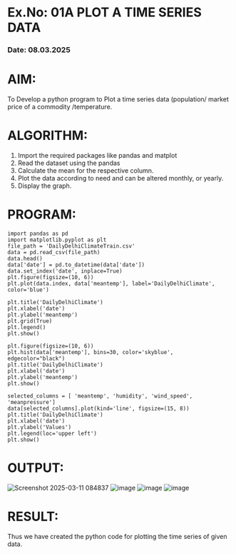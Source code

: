 # Ex.No: 01A PLOT A TIME SERIES DATA
###  Date: 08.03.2025

# AIM:
To Develop a python program to Plot a time series data (population/ market price of a commodity
/temperature.
# ALGORITHM:
1. Import the required packages like pandas and matplot
2. Read the dataset using the pandas
3. Calculate the mean for the respective column.
4. Plot the data according to need and can be altered monthly, or yearly.
5. Display the graph.
# PROGRAM:
```
import pandas as pd
import matplotlib.pyplot as plt
file_path = 'DailyDelhiClimateTrain.csv'
data = pd.read_csv(file_path)
data.head()
data['date'] = pd.to_datetime(data['date'])
data.set_index('date', inplace=True)
plt.figure(figsize=(10, 6))
plt.plot(data.index, data['meantemp'], label='DailyDelhiClimate', color='blue')

plt.title('DailyDelhiClimate')
plt.xlabel('date')
plt.ylabel('meantemp')
plt.grid(True)
plt.legend()
plt.show()

plt.figure(figsize=(10, 6))
plt.hist(data['meantemp'], bins=30, color='skyblue', edgecolor="black")
plt.title('DailyDelhiClimate')
plt.xlabel('date')
plt.ylabel('meantemp')
plt.show()

selected_columns = [ 'meantemp', 'humidity', 'wind_speed', 'meanpressure']
data[selected_columns].plot(kind='line', figsize=(15, 8))
plt.title('DailyDelhiClimate')
plt.xlabel('date')
plt.ylabel('Values')
plt.legend(loc='upper left')
plt.show()
```











# OUTPUT:
![Screenshot 2025-03-11 084837](https://github.com/user-attachments/assets/9978f781-4333-4c11-99e8-76ad2ac1c8d7)
![image](https://github.com/user-attachments/assets/0b3e9835-404c-4179-b938-b6a69dd3abdd)
![image](https://github.com/user-attachments/assets/1761202b-8a53-4ec9-8952-f96f21c28d81)
![image](https://github.com/user-attachments/assets/a59f4938-9b89-44be-8617-cd3c8998d8a7)









# RESULT:
Thus we have created the python code for plotting the time series of given data.
